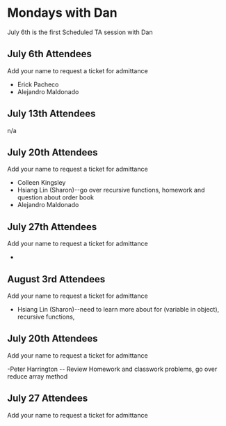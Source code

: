# Mondays with Dan

July 6th is the first Scheduled TA session with Dan

## July 6th Attendees

Add your name to request a ticket for admittance

- Erick Pacheco
- Alejandro Maldonado

## July 13th Attendees

n/a

## July 20th Attendees

Add your name to request a ticket for admittance

- Colleen Kingsley
- Hsiang Lin (Sharon)--go over recursive functions,  homework and question about order book
- Alejandro Maldonado
 
## July 27th Attendees

Add your name to request a ticket for admittance

-

## August 3rd Attendees

Add your name to request a ticket for admittance

- Hsiang Lin (Sharon)--need to learn more about for (variable in object), recursive functions,
 
## July 20th Attendees

Add your name to request a ticket for admittance

-Peter Harrington -- Review Homework and classwork problems, go over reduce array method

## July 27 Attendees

Add your name to request a ticket for admittance
